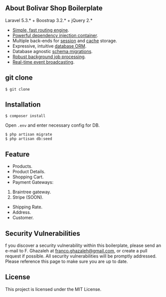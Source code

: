 ## About Bolivar Shop Boilerplate

Laravel 5.3.* + Boostrap 3.2.* + jQuery 2.*

- [Simple, fast routing engine](https://laravel.com/docs/routing).
- [Powerful dependency injection container](https://laravel.com/docs/container).
- Multiple back-ends for [session](https://laravel.com/docs/session) and [cache](https://laravel.com/docs/cache) storage.
- Expressive, intuitive [database ORM](https://laravel.com/docs/eloquent).
- Database agnostic [schema migrations](https://laravel.com/docs/migrations).
- [Robust background job processing](https://laravel.com/docs/queues).
- [Real-time event broadcasting](https://laravel.com/docs/broadcasting).

## git clone
```
$ git clone
```


## Installation
```
$ composer install
```

Open ```.env``` and enter necessary config for DB.

```
$ php artisan migrate
$ php artisan db:seed
```

## Feature
* Products.
* Product Details.
* Shopping Cart.
* Payment Gateways:

1. Braintree gateway.
2. Stripe (SOON).

* Shipping Rate.
* Address.
* Customer.


## Security Vulnerabilities

f you discover a security vulnerability within this boilerplate,
please send an e-mail to F. Ghazaleh at franco.ghazaleh@gmail.com,
or create a pull request if possible. All security vulnerabilities will be promptly addressed.
Please reference this page to make sure you are up to date.

## License

This project is licensed under the MIT License.